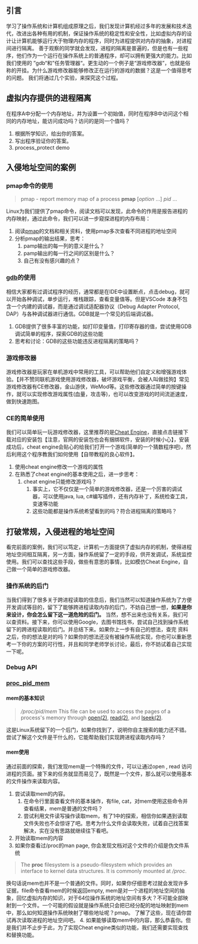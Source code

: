 ## 引言
学习了操作系统和计算机组成原理之后，我们发现计算机经过多年的发展和技术迭代，改进出各种有用的机制，保证操作系统的稳定性和安全性，比如虚拟内存的设计让计算机能够运行大于物理内存的程序，同时为进程提供对内存的抽象，对进程间进行隔离。
善于观察的同学就会发现，进程的隔离是普遍的，但是也有一些程序，他们作为一个运行在操作系统上的普通程序，却可以拥有更强大的能力。比如我们使用的 ”gdb“和”任务管理器“。更生动的一个例子是“游戏修改器”，也就是俗称的开挂。为什么游戏修改器能够修改正在运行的游戏的数据？这是一个值得思考的问题。
我们将通过几个实验，来探究这个过程。
## 虚拟内存提供的进程隔离
在程序A中分配一个内存地址，并为设置一个初始值，同时在程序B中访问这个相同的内存地址，能访问成功吗？访问的是同一个值吗？
1. 根据所学知识，给出你的答案。
2. 写出程序验证你的答案。
3. process_protect demo
## 入侵地址空间的案例
### pmap命令的使用
 > pmap - report memory map of a process
 >  **pmap** [_option_ ...] _pid_ ...
 
 Linux为我们提供了pmap命令，阅读文档可以发现，此命令的作用是报告进程的内存映射，通过此命令，我们可以进一步窥探进程的内存布局：
1. 阅读[pmap](https://man7.org/linux/man-pages/man1/pmap.1.html)的文档和相关资料，使用pmap多次查看不同进程的地址空间
2. 分析pmap的输出结果，思考：
	1. pamp输出的每一列的意义是什么？
	2. pamp输出的每一行之间的区别是什么？
	3. 自己有没有感兴趣的点？
### [gdb](https://www.sourceware.org/gdb/)的使用
相信大家都有过调试程序的经历，通常都是在IDE中设置断点，点击debug，就可以开始各种调试，单步运行，堆栈跟踪，查看变量值等。但是VSCode 本身不包含一个内建的调试器，而是通过调试适配器协议（Debug Adapter Protocol, DAP）与各种调试器进行通信。GDB就是一个常见的后端调试器。
1. GDB提供了很多丰富的功能，如打印变量值，打印寄存器的值，尝试使用GDB调试简单的程序，探索GDB的这些功能
2. 思考和讨论：GDB的这些功能违反进程隔离的策略吗？
### 游戏修改器
游戏修改器是玩家在单机游戏中常用的工具，可以帮助他们自定义和增强游戏体验。【并不赞同联机游戏使用游戏修改器，破坏游戏平衡，会被人叫做挂狗】常见游戏修改器有CE修改器，金山游侠，WeMod等。这些修改器通过简单的按键操作，就可以实现修改游戏属性(血量，攻击等)，也可以改变游戏的时间流逝速度，做到快速跑图。
### CE的简单使用
我们可以简单玩一玩游戏修改器，这里推荐的是[Cheat Engine](https://www.cheatengine.org/)，直接点击链接下载对应的安装包【注意，官网的安装包也会有捆绑软件，安装的时候小心】，安装成功后，cheat engine会贴心的给我们打开一个游戏(简单的一个猜数程序吧)，然后利用这个程序教我们如何使用【自带教程的良心软件】。
1. 使用cheat engine修改一个游戏的属性
2. 在熟悉了cheat engine的基本使用之后，进一步思考：
	1. cheat engine只能修改游戏吗？
		1. 事实上，它不仅仅是一个简单的游戏修改器，还是一个厉害的调试器，可以使用java, lua, c#编写插件，还有内存补丁，系统检查工具，变速等功能
		2. 这些功能都是操作系统希望看到的吗？符合进程隔离的策略吗？
## 打破常规，入侵进程的地址空间
看完前面的案例，我们可以笃定，计算机一方面提供了虚拟内存的机制，使得进程地址空间相互隔离，另一方面，操作系统留了一定的手段，供开发调试，系统监控使用。我们可以查找这些手段，做些有意思的事情，比如模仿Cheat Engine，自己做一个简单的游戏修改器。
### 操作系统的后门
当我们得到了很多关于跨进程读取的信息后，我们当然可以知道操作系统为了方便开发调试等目的，留下了能够跨进程读取内存的后门，不妨自己想一想，**如果是你来设计，你会怎么留下这一道危险的后门。**
当然，想不出来也没有关系，我们可以查资料。接下来，你可以使用Google，去图书馆找书，尝试自己找到操作系统留下的跨进程读取的后门。并总结下来。如果你上一步有自己的想法，查完 资料之后，你的想法是对的吗？如果你的想法还没有被操作系统实现，你也可以重新思考一下你的方案的可行性，并且和同学老师学长讨论，最后，你不妨试着自己实现一下呢。
### Debug API
### [proc_pid_mem](https://man7.org/linux/man-pages/man5/proc_pid_mem.5.html)
#### mem的基本知识
> _/proc/_pid_/mem_
              This file can be used to access the pages of a process's
              memory through [open(2)](https://man7.org/linux/man-pages/man2/open.2.html), [read(2)](https://man7.org/linux/man-pages/man2/read.2.html), and [lseek(2)](https://man7.org/linux/man-pages/man2/lseek.2.html).

这是Linux系统留下的一个后门，如果你找到了，说明你自主搜索的能力还不错。尝试了解这个文件是干什么的，它能帮助我们实现跨进程读取内存吗？
#### mem使用
通过前面的探索，我们发现mem是一个特殊的文件，可以让通过open , read 访问进程的页面。接下来的任务就显而易见了，既然是一个文件，那么就可以使用基本的文件操作来读取内容。
1. 尝试读取mem的内容。
	1. 在命令行里面查看文件的基本操作，有file, cat，对mem使用这些命令并查看结果，mem是普通的文件吗？
	2. 尝试利用文件读写操作读取mem，有了1中的探索，相信你如果遇到读取文件失败也不会惊讶了吧。思考为什么文件会读取失败，试着自己找答案解决，实在没有思路就继续往下看吧。
2. 开始读取mem的内容
3. 如果你查看过/proc的man page, 你会发现文档对这个文件的介绍是伪文件系统
>    The **proc** filesystem is a pseudo-filesystem which provides an
       interface to kernel data structures.  It is commonly mounted at
       _/proc_.

换句话说mem也并不是一个普通的文件。同时，如果你仔细思考过就会发现许多证据，file命令查看mem的时候返回empty, mem是对一个进程的地址空间的抽象，回忆虚拟内存的知识，对于64位操作系统的地址空间有多大？不可能全部映射到一个文件。一个可能的假设就是操作系统只会把已经分配的地址映射到mem中，那么如何知道操作系统映射了哪些地址呢？pmap。
了解了这些，现在请你尝试再次读取进程的地址空间吧。
4. 如果能够读取mem中的内容，那么恭喜你。但是我们并不止步于此，为了实现Cheat engine类似的功能，我们还需要实现查找和替换功能。